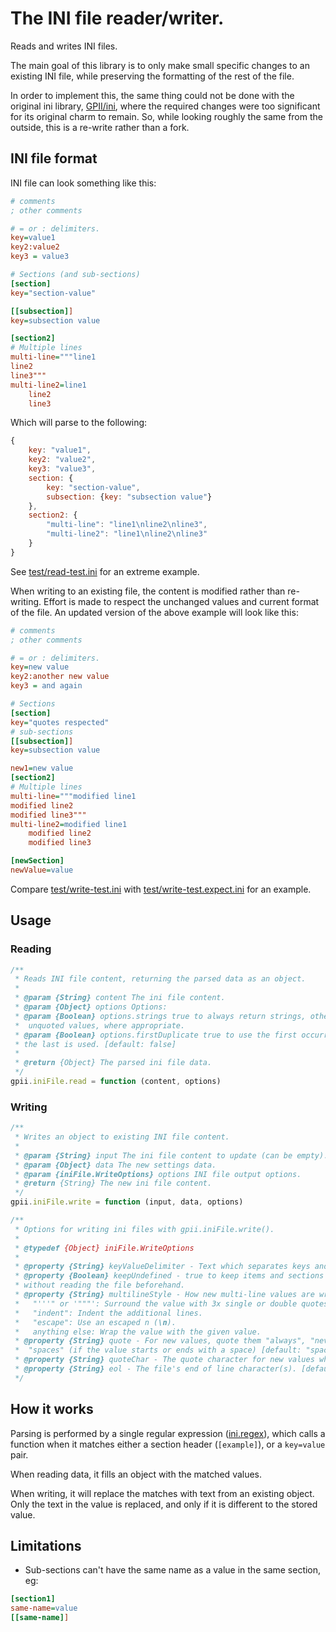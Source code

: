 # The INI file reader/writer.

Reads and writes INI files.

The main goal of this library is to only make small specific changes to an existing INI file, while preserving the
formatting of the rest of the file.

In order to implement this, the same thing could not be done with the original ini library,
[GPII/ini](https://github.com/GPII/ini), where the required changes were too significant for its original charm to
remain. So, while looking roughly the same from the outside, this is a re-write rather than a fork.

## INI file format

INI file can look something like this:

```ini
# comments
; other comments

# = or : delimiters.
key=value1
key2:value2
key3 = value3

# Sections (and sub-sections)
[section]
key="section-value"

[[subsection]]
key=subsection value

[section2]
# Multiple lines
multi-line="""line1
line2
line3"""
multi-line2=line1
    line2
    line3
```

Which will parse to the following:

```javascript
{
    key: "value1",
    key2: "value2",
    key3: "value3",
    section: {
        key: "section-value",
        subsection: {key: "subsection value"}
    },
    section2: {
        "multi-line": "line1\nline2\nline3",
        "multi-line2": "line1\nline2\nline3"
    }
}
```

See [test/read-test.ini](test/read-test.ini) for an extreme example.

When writing to an existing file, the content is modified rather than re-writing. Effort is made to respect the
unchanged values and current format of the file. An updated version of the above example will look like this:

```ini
# comments
; other comments

# = or : delimiters.
key=new value
key2:another new value
key3 = and again

# Sections
[section]
key="quotes respected"
# sub-sections
[[subsection]]
key=subsection value

new1=new value
[section2]
# Multiple lines
multi-line="""modified line1
modified line2
modified line3"""
multi-line2=modified line1
    modified line2
    modified line3

[newSection]
newValue=value
```

Compare [test/write-test.ini](test/write-test.ini) with [test/write-test.expect.ini](test/write-test.expect.ini) for an
example.

## Usage

### Reading

```javascript
/**
 * Reads INI file content, returning the parsed data as an object.
 *
 * @param {String} content The ini file content.
 * @param {Object} options Options:
 * @param {Boolean} options.strings true to always return strings, otherwise try to return numbers and booleans for
 *  unquoted values, where appropriate.
 * @param {Boolean} options.firstDuplicate true to use the first occurrence of a value with a duplicate name, otherwise
 * the last is used. [default: false]
 *
 * @return {Object} The parsed ini file data.
 */
gpii.iniFile.read = function (content, options)
```


### Writing

```javascript
/**
 * Writes an object to existing INI file content.
 *
 * @param {String} input The ini file content to update (can be empty).
 * @param {Object} data The new settings data.
 * @param {iniFile.WriteOptions} options INI file output options.
 * @return {String} The new ini file content.
 */
gpii.iniFile.write = function (input, data, options)
```

```javascript
/**
 * Options for writing ini files with gpii.iniFile.write().
 *
 * @typedef {Object} iniFile.WriteOptions
 *
 * @property {String} keyValueDelimiter - Text which separates keys and values, for new values. [default: "="].
 * @property {Boolean} keepUndefined - true to keep items and sections that are not in data. Use to define values
 * without reading the file beforehand.
 * @property {String} multilineStyle - How new multi-line values are written:
 *   "'''" or '"""': Surround the value with 3x single or double quotes (default).
 *   "indent": Indent the additional lines.
 *   "escape": Use an escaped n (\n).
 *   anything else: Wrap the value with the given value.
 * @property {String} quote - For new values, quote them "always", "never", "strings" (for only strings), or
 *  "spaces" (if the value starts or ends with a space) [default: "spaces"].
 * @property {String} quoteChar - The quote character for new values when quoting. [default: " (double quote)].
 * @property {String} eol - The file's end of line character(s). [default: auto-detect]
 */
```



## How it works

Parsing is performed by a single regular expression ([ini.regex](ini.regex)), which calls a function when it matches
either a section header (`[example]`), or a `key=value` pair.

When reading data, it fills an object with the matched values.

When writing, it will replace the matches with text from an existing object. Only the text in the value is replaced, and
only if it is different to the stored value. 

## Limitations

- Sub-sections can't have the same name as a value in the same section, eg:
```ini
[section1]
same-name=value
[[same-name]]
```

